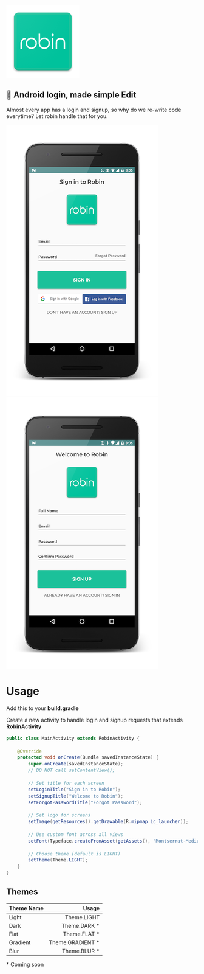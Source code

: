 ![logo](/assets/logo.png?raw=true)
## 🚀 Android login, made simple Edit

Almost every app has a login and signup, so why do we re-write code everytime? Let robin handle that for you.

![login](/assets/login.png?raw=true) ![signup](/assets/signup.png?raw=true)

# Usage
Add this to your **build.gradle**

Create a new activity to handle login and signup requests that extends **RobinActivity**
```java
public class MainActivity extends RobinActivity {

    @Override
    protected void onCreate(Bundle savedInstanceState) {
        super.onCreate(savedInstanceState);
        // DO NOT call setContentView();	

        // Set title for each screen
        setLoginTitle("Sign in to Robin");
        setSignupTitle("Welcome to Robin");
        setForgotPasswordTitle("Forgot Password");		

        // Set logo for screens
        setImage(getResources().getDrawable(R.mipmap.ic_launcher));		

        // Use custom font across all views
        setFont(Typeface.createFromAsset(getAssets(), "Montserrat-Medium.ttf"));		

        // Choose theme (default is LIGHT)
        setTheme(Theme.LIGHT);
    }
}
```

## Themes
| Theme Name | Usage |
| ---------- | -----:|
| Light |  Theme.LIGHT |
| Dark | Theme.DARK &#42; |
| Flat | Theme.FLAT &#42; |
| Gradient | Theme.GRADIENT &#42; |
| Blur | Theme.BLUR &#42; |

&#42; Coming soon
